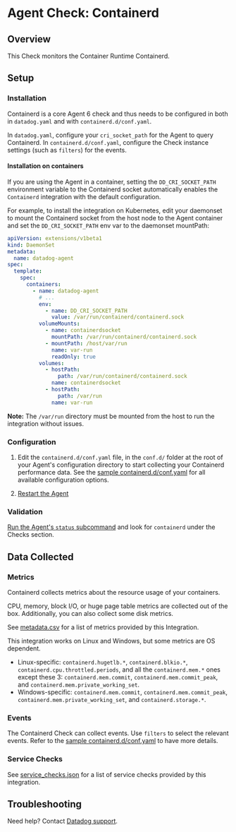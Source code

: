 # Agent Check: Containerd

## Overview

This Check monitors the Container Runtime Containerd.

## Setup

### Installation

Containerd is a core Agent 6 check and thus needs to be configured in both in `datadog.yaml` and with `containerd.d/conf.yaml`.

In `datadog.yaml`, configure your `cri_socket_path` for the Agent to query Containerd. In `containerd.d/conf.yaml`, configure the Check instance settings (such as `filters`) for the events.

#### Installation on containers

If you are using the Agent in a container, setting the `DD_CRI_SOCKET_PATH` environment variable to the Containerd socket automatically enables the `Containerd` integration with the default configuration.

For example, to install the integration on Kubernetes, edit your daemonset to mount the Containerd socket from the host node to the Agent container and set the `DD_CRI_SOCKET_PATH` env var to the daemonset mountPath:

```yaml
apiVersion: extensions/v1beta1
kind: DaemonSet
metadata:
  name: datadog-agent
spec:
  template:
    spec:
      containers:
        - name: datadog-agent
          # ...
          env:
            - name: DD_CRI_SOCKET_PATH
              value: /var/run/containerd/containerd.sock
          volumeMounts:
            - name: containerdsocket
              mountPath: /var/run/containerd/containerd.sock
            - mountPath: /host/var/run
              name: var-run
              readOnly: true
          volumes:
            - hostPath:
                path: /var/run/containerd/containerd.sock
              name: containerdsocket
            - hostPath:
                path: /var/run
              name: var-run
```

**Note:** The `/var/run` directory must be mounted from the host to run the integration without issues.

### Configuration

1. Edit the `containerd.d/conf.yaml` file, in the `conf.d/` folder at the root of your Agent's configuration directory to start collecting your Containerd performance data. See the [sample containerd.d/conf.yaml][1] for all available configuration options.

2. [Restart the Agent][2]

### Validation

[Run the Agent's `status` subcommand][3] and look for `containerd` under the Checks section.

## Data Collected

### Metrics

Containerd collects metrics about the resource usage of your containers.

CPU, memory, block I/O, or huge page table metrics are collected out of the box. Additionally, you can also collect some disk metrics.

See [metadata.csv][4] for a list of metrics provided by this Integration.

This integration works on Linux and Windows, but some metrics are OS dependent.
- Linux-specific: `containerd.hugetlb.*`, `containerd.blkio.*`, `containerd.cpu.throttled.periods`, and all the `containerd.mem.*` ones except these 3: `containerd.mem.commit`, `containerd.mem.commit_peak`, and `containerd.mem.private_working_set`.
- Windows-specific: `containerd.mem.commit`, `containerd.mem.commit_peak`, `containerd.mem.private_working_set`, and `containerd.storage.*`.
 
### Events

The Containerd Check can collect events. Use `filters` to select the relevant events. Refer to the [sample containerd.d/conf.yaml][1] to have more details.

### Service Checks

See [service_checks.json][5] for a list of service checks provided by this integration.

## Troubleshooting

Need help? Contact [Datadog support][2].


[1]: https://github.com/DataDog/datadog-agent/blob/master/cmd/agent/dist/conf.d/containerd.d/conf.yaml.default
[2]: https://docs.datadoghq.com/help/
[3]: https://docs.datadoghq.com/agent/guide/agent-commands/#start-stop-and-restart-the-agent
[4]: https://github.com/DataDog/integrations-core/blob/master/containerd/metadata.csv
[5]: https://github.com/DataDog/integrations-core/blob/master/containerd/assets/service_checks.json
